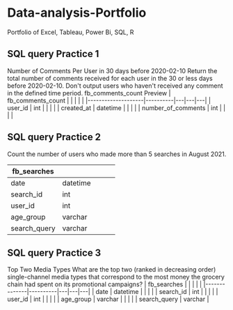 # Data-analysis-Portfolio
Portfolio of Excel, Tableau, Power Bi, SQL, R 

## SQL query Practice 1
Number of Comments Per User in 30 days before 2020-02-10
Return the total number of comments received for each user in the 30 or less days before 2020-02-10. Don't output users who haven't received any comment in the defined time period.
fb_comments_count
Preview
| fb_comments_count  |          |   |   |   |
|--------------------|----------|---|---|---|
| user_id            | int      |   |   |   |
| created_at         | datetime |   |   |   |
| number_of_comments | int      |   |   |   |



## SQL query Practice 2
Count the number of users who made more than 5 searches in August 2021.

| fb_searches  |          |   |   |   |
|--------------|----------|---|---|---|
| date         | datetime |   |   |   |
| search_id    | int      |   |   |   |
| user_id      | int      |   |   |   |
| age_group    | varchar  |   |   |   |
| search_query | varchar  |   |   |   |

## SQL query Practice 3
Top Two Media Types
What are the top two (ranked in decreasing order) single-channel media types that correspond to the most money the grocery chain had spent on its promotional campaigns?
| fb_searches  |          |   |   |   |
|--------------|----------|---|---|---|
| date         | datetime |   |   |   |
| search_id    | int      |   |   |   |
| user_id      | int      |   |   |   |
| age_group    | varchar  |   |   |   |
| search_query | varchar  |
